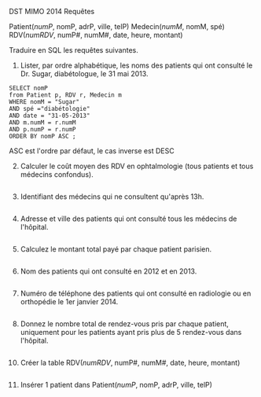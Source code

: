 DST MIMO 2014
Requêtes

Patient(*numP*, nomP, adrP, ville, telP)
Medecin(*numM*, nomM, spé)
RDV(*numRDV*, numP#, numM#, date, heure, montant)

Traduire en SQL les requêtes suivantes.

1. Lister, par ordre alphabétique, les noms des patients qui ont consulté le Dr. Sugar, diabétologue, le 31 mai 2013.
```
SELECT nomP
from Patient p, RDV r, Medecin m
WHERE nomM = "Sugar"
AND spé ="diabétologie"
AND date = "31-05-2013"
AND m.numM = r.numM
AND p.numP = r.numP
ORDER BY nomP ASC ;
```
ASC est l'ordre par défaut, le cas inverse est DESC

2. Calculer le coût moyen des RDV en ophtalmologie (tous patients et tous médecins confondus).
```
```
3. Identifiant des médecins qui ne consultent qu'après 13h.
```

```

4. Adresse et ville des patients qui ont consulté tous les médecins de l'hôpital.
```
```

5. Calculez le montant total payé par chaque patient parisien.
```
```
6. Nom des patients qui ont consulté en 2012 et en 2013.
```
```
7. Numéro de téléphone des patients qui ont consulté en radiologie ou en orthopédie le 1er janvier 2014.
```
```
8. Donnez le nombre total de rendez-vous pris par chaque patient, uniquement pour les patients ayant pris plus de 5 rendez-vous dans l'hôpital.
```

```
10. Créer la table RDV(*numRDV*, numP#, numM#, date, heure, montant)
```
```
11. Insérer 1 patient dans Patient(*numP*, nomP, adrP, ville, telP)
```
```
